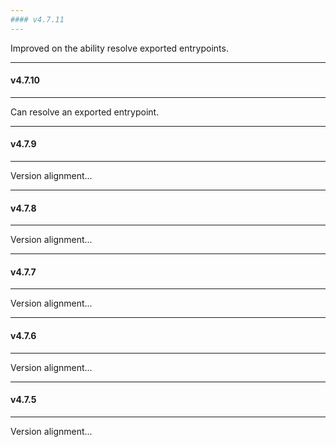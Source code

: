```yaml
---
#### v4.7.11
---
```


Improved on the ability resolve exported entrypoints.

---
#### v4.7.10
---

Can resolve an exported entrypoint.

---
#### v4.7.9
---

Version alignment...

---
#### v4.7.8
---

Version alignment...

---
#### v4.7.7
---

Version alignment...

---
#### v4.7.6
---

Version alignment...

---
#### v4.7.5
---

Version alignment...
